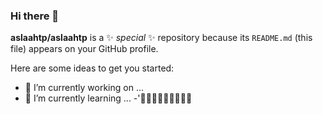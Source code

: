 ### Hi there 👋


**aslaahtp/aslaahtp** is a ✨ _special_ ✨ repository because its `README.md` (this file) appears on your GitHub profile.

Here are some ideas to get you started:

- 🔭 I’m currently working on ...
- 🌱 I’m currently learning ...
-'🙌🙌🙌🙌🙌🙌🙌🙌🙌

